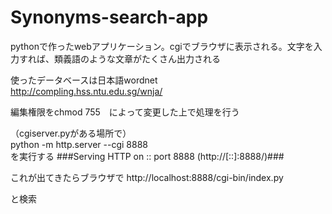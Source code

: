 # Synonyms-search-app
pythonで作ったwebアプリケーション。cgiでブラウザに表示される。文字を入力すれば、類義語のような文章がたくさん出力される

使ったデータベースは日本語wordnet</br>
http://compling.hss.ntu.edu.sg/wnja/
<!--<h1>cgiとは</h1>-->

編集権限をchmod 755　によって変更した上で処理を行う

（cgiserver.pyがある場所で）</br>
python -m http.server --cgi 8888</br>
を実行する
###Serving HTTP on :: port 8888 (http://[::]:8888/)###

これが出てきたらブラウザで
http://localhost:8888/cgi-bin/index.py

と検索




